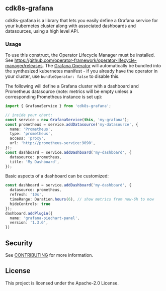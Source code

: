 ## cdk8s-grafana

cdk8s-grafana is a library that lets you easily define a Grafana service for
your kubernetes cluster along with associated dashboards and datasources, using
a high level API.

### Usage

To use this construct, the Operator Lifecycle Manager must be installed. See
<https://github.com/operator-framework/operator-lifecycle-manager/releases>. The
[Grafana Operator](https://operatorhub.io/operator/grafana-operator) will
automatically be bundled into the synthesized kubernetes manifest - if you already
have the operator in your cluster, use `bundleOperator: false` to disable this.

The following will define a Grafana cluster with a dashboard and Prometheus
datasource (note: metrics will be empty unless a corresponding Prometheus
instance is set up):

```typescript
import { GrafanaService } from 'cdk8s-grafana';

// inside your chart:
const service = new GrafanaService(this, 'my-grafana');
const prometheus = service.addDatasource('my-datasource', {
  name: 'Prometheus',
  type: 'prometheus',
  access: 'proxy',
  url: 'http://prometheus-service:9090',
});
const dashboard = service.addDashboard('my-dashboard', { 
  datasource: prometheus,
  title: 'My Dashboard',
});
```

Basic aspects of a dashboard can be customized:

```typescript
const dashboard = service.addDashboard('my-dashboard', { 
  datasource: prometheus,
  refresh: '10s',
  timeRange: Duration.hours(6), // show metrics from now-6h to now
  hideControls: true
});
dashboard.addPlugin({
  name: 'grafana-piechart-panel',
  version: '1.3.6',
})
```

## Security

See [CONTRIBUTING](CONTRIBUTING.md#security-issue-notifications) for more
information.

## License

This project is licensed under the Apache-2.0 License.

